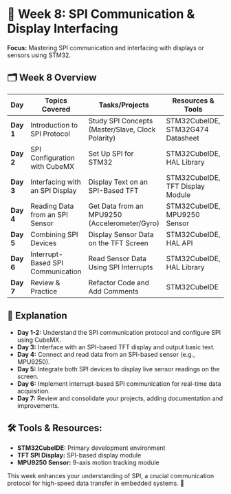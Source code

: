 # 📘 Week 8: SPI Communication & Display Interfacing
**Focus:** Mastering SPI communication and interfacing with displays or sensors using STM32.

## 🗂️ Week 8 Overview
| **Day** | **Topics Covered** | **Tasks/Projects** | **Resources & Tools** |
|--------|--------------------|---------------------|---------------------|
| **Day 1** | Introduction to SPI Protocol | Study SPI Concepts (Master/Slave, Clock Polarity) | STM32CubeIDE, STM32G474 Datasheet |
| **Day 2** | SPI Configuration with CubeMX | Set Up SPI for STM32 | STM32CubeIDE, HAL Library |
| **Day 3** | Interfacing with an SPI Display | Display Text on an SPI-Based TFT | STM32CubeIDE, TFT Display Module |
| **Day 4** | Reading Data from an SPI Sensor | Get Data from an MPU9250 (Accelerometer/Gyro) | STM32CubeIDE, MPU9250 Sensor |
| **Day 5** | Combining SPI Devices | Display Sensor Data on the TFT Screen | STM32CubeIDE, HAL API |
| **Day 6** | Interrupt-Based SPI Communication | Read Sensor Data Using SPI Interrupts | STM32CubeIDE, HAL Library |
| **Day 7** | Review & Practice | Refactor Code and Add Comments | STM32CubeIDE |

## 📒 Explanation
- **Day 1-2:** Understand the SPI communication protocol and configure SPI using CubeMX.
- **Day 3:** Interface with an SPI-based TFT display and output basic text.
- **Day 4:** Connect and read data from an SPI-based sensor (e.g., MPU9250).
- **Day 5:** Integrate both SPI devices to display live sensor readings on the screen.
- **Day 6:** Implement interrupt-based SPI communication for real-time data acquisition.
- **Day 7:** Review and consolidate your projects, adding documentation and improvements.

## 🛠️ Tools & Resources:
- **STM32CubeIDE:** Primary development environment  
- **TFT SPI Display:** SPI-based display module  
- **MPU9250 Sensor:** 9-axis motion tracking module

This week enhances your understanding of SPI, a crucial communication protocol for high-speed data transfer in embedded systems. 🚀